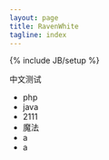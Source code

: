 ```yaml
---
layout: page
title: RavenWhite
tagline: index
---
```

{% include JB/setup %}

中文测试
- php
- java
- 2111
- 魔法
- a
- a
